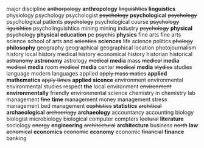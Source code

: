 major
discipline
~~anthorpology~~ **anthropology**
~~linguishtics~~ **linguistics**
physiology
psychology
psychologist
~~psychology~~ **psychological**
~~psychology~~ psychological patients
~~psychology~~ psychological course
~~psychology liguishtics~~ psycholinguishtics
mining
mining industry
~~psychology~~ **physical**
~~psychology~~ **physical education**
pe
~~psychis~~ **physics**
fine
arts
fine arts
science
school of arts and ~~scienties~~ **sciences**
life science
politics
~~phology~~ **philosophy**
geography
geographical
geographical location
photojournalism
history
local history
medical history
economical history
historian
historical
~~astranomy~~ **astronomy**
astrology
~~medical~~ **media**
mass ~~medical~~ **media**
~~medical~~ **media** room
~~medical~~ **media** center
~~medical~~ **media** ~~stydies~~ studies
language
modern languages
applied
~~apply mass matics~~ **applied mathematics**
~~apply times~~ **applied sicence**
environment
environmental
environmental studies
respect **the** local environment
~~environment~~ **environmentally** friendly
environmental science
chemistry
in chemistry lab
management
~~fine~~ **time** management
money management
stress management
bed management
~~cephistics~~ **statistics**
~~architical~~ **archaeological**
~~archooriagy~~ **archaeology**
accountancy 
accounting
biology
biologist
microbiology
biological
computer
compters
~~lectural~~ **literature** 
sociology
~~energy~~ **engineering**
~~architectural~~ **architecture**
business
~~north~~ **law**
~~acnomical~~ **economics**
~~economic~~ **economy**
economic
~~financial~~ **finance**
banking


